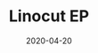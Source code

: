 ---
title: Linocut EP
date: "2020-04-20"
bandcampUrl: "https://linocutlinocut.bandcamp.com/album/linocut"
---